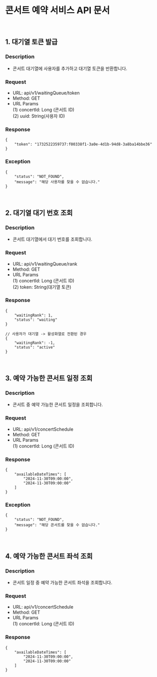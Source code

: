 
# 콘서트 예약 서비스 API 문서 


<br>


## 1. 대기열 토큰 발급

### Description
- 콘서트 대기열에 사용자를 추가하고 대기열 토큰을 반환합니다.

### Request
- URL: api/v1/waitingQueue/token
- Method: GET
- URL Params<br>
(1) concertId: Long (콘서트 ID) <br>
(2) uuid: String(사용자 ID) <br> 

### Response
```
{
    "token": "1732522359737:f00338f1-3a0e-4d1b-94d8-3a8ba14bbe36"
}

```

### Exception 
```
{
    "status": "NOT_FOUND",
    "message": "해당 사용자를 찾을 수 없습니다."
}
```


<br> 


## 2. 대기열 대기 번호 조회 

### Description
- 콘서트 대기열에서 대기 번호를 조회합니다.

### Request
- URL: api/v1/waitingQueue/rank
- Method: GET
- URL Params<br>
(1) concertId: Long (콘서트 ID) <br>
(2) token: String(대기열 토큰) <br> 

### Response
```
{
    "waitingRank": 1,
    "status": "waiting" 
}

// 사용자가 대기열 -> 활성화열로 전환된 경우 
{
    "waitingRank": -1,
    "status": "active"
}

```

<br> 

## 3. 예약 가능한 콘서트 일정 조회 

### Description
- 콘서트 중 예약 가능한 콘서트 일정을 조회합니다.

### Request
- URL: api/v1/concertSchedule
- Method: GET
- URL Params<br>
(1) concertId: Long (콘서트 ID) <br>

### Response
```
{
    "availableDateTimes": [
        "2024-11-30T09:00:00",
        "2024-11-30T09:00:00"
    ]
}
```
### Exception 
```
{
    "status": "NOT_FOUND",
    "message": "해당 콘서트를 찾을 수 없습니다."
}
```

<br> 

## 4. 예약 가능한 콘서트 좌석 조회 

### Description
- 콘서트 일정 중 예약 가능한 콘서트 좌석을 조회합니다.

### Request
- URL: api/v1/concertSchedule
- Method: GET
- URL Params<br>
(1) concertId: Long (콘서트 ID) <br>

### Response
```
{
    "availableDateTimes": [
        "2024-11-30T09:00:00",
        "2024-11-30T09:00:00"
    ]
}
 
```

